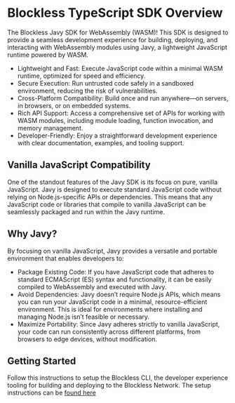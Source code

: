 # Blockless TypeScript SDK Overview

The Blockless Javy SDK for WebAssembly (WASM)! This SDK is designed to provide a seamless development experience for building, deploying, and interacting with WebAssembly modules using Javy, a lightweight JavaScript runtime powered by WASM.

* Lightweight and Fast: Execute JavaScript code within a minimal WASM runtime, optimized for speed and efficiency.
* Secure Execution: Run untrusted code safely in a sandboxed environment, reducing the risk of vulnerabilities.
* Cross-Platform Compatibility: Build once and run anywhere—on servers, in browsers, or on embedded systems.
* Rich API Support: Access a comprehensive set of APIs for working with WASM modules, including module loading, function invocation, and memory management.
* Developer-Friendly: Enjoy a straightforward development experience with clear documentation, examples, and tooling support.


## Vanilla JavaScript Compatibility

One of the standout features of the Javy SDK is its focus on pure, vanilla JavaScript. Javy is designed to execute standard JavaScript code without relying on Node.js-specific APIs or dependencies. This means that any JavaScript code or libraries that compile to vanilla JavaScript can be seamlessly packaged and run within the Javy runtime.

## Why Javy?

By focusing on vanilla JavaScript, Javy provides a versatile and portable environment that enables developers to:

* Package Existing Code: If you have JavaScript code that adheres to standard ECMAScript (ES) syntax and functionality, it can be easily compiled to WebAssembly and executed with Javy.
* Avoid Dependencies: Javy doesn’t require Node.js APIs, which means you can run your JavaScript code in a minimal, resource-efficient environment. This is ideal for environments where installing and managing Node.js isn’t feasible or necessary.
* Maximize Portability: Since Javy adheres strictly to vanilla JavaScript, your code can run consistently across different platforms, from browsers to edge devices, without modification.

## Getting Started

Follow this instructions to setup the Blockless CLI, the developer experience tooling for building and deploying to the Blockless Network. The setup instructions can be [found here](https://docs.blockless.network/docs/developer-tools/cli/quick-start)
